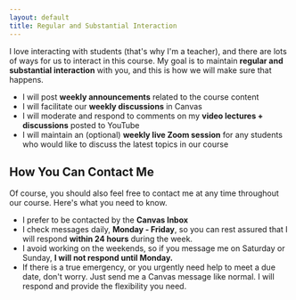 ```yaml
---
layout: default
title: Regular and Substantial Interaction
---
```

I love interacting with students (that's why I'm a teacher), and there are lots of ways for us to interact in this course. My goal is to maintain **regular and substantial interaction** with you, and this is how we will make sure that happens. 
- I will post **weekly announcements** related to the course content
- I will facilitate our **weekly discussions** in Canvas
- I will moderate and respond to comments on my **video lectures + discussions** posted to YouTube
- I will maintain an (optional) **weekly live Zoom session** for any students who would like to discuss the latest topics in our course
## How You Can Contact Me
Of course, you should also feel free to contact me at any time throughout our course. Here's what you need to know.
- I prefer to be contacted by the **Canvas Inbox**
- I check messages daily, **Monday - Friday**, so you can rest assured that I will respond **within 24 hours** during the week.
- I avoid working on the weekends, so if you message me on Saturday or Sunday, **I will not respond until Monday.**
- If there is a true emergency, or you urgently need help to meet a due date, don't worry. Just send me a Canvas message like normal. I will respond and provide the flexibility you need.

